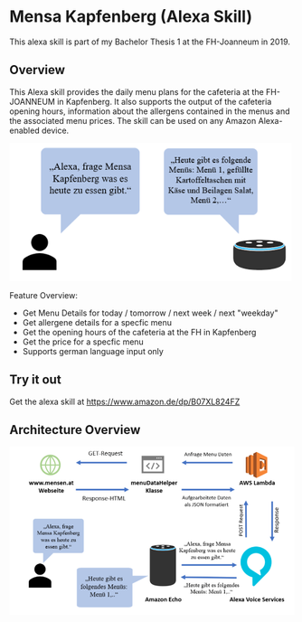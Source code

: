 # Mensa Kapfenberg (Alexa Skill)
This alexa skill is part of my Bachelor Thesis 1 at the FH-Joanneum in 2019.

## Overview
This Alexa skill provides the daily menu plans for the cafeteria at the FH-JOANNEUM in Kapfenberg. It also supports the output of the cafeteria opening hours, information about the allergens contained in the menus and the associated menu prices. The skill can be used on any Amazon Alexa-enabled device.

![Example Alexa Interaction](./docs/skill-example1.png  "Example Alexa Interaction")

Feature Overview:
- Get Menu Details for today / tomorrow / next week / next "weekday"
- Get allergene details for a specfic menu
- Get the opening hours of the cafeteria at the FH in Kapfenberg
- Get the price for a specfic menu
- Supports german language input only

## Try it out
Get the alexa skill at https://www.amazon.de/dp/B07XL824FZ




## Architecture Overview
![Architecture Overview](./docs/arch-overview1.png  "Architecture Overview")
